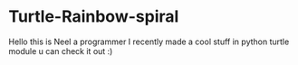 # Turtle-Rainbow-spiral
Hello this is Neel a programmer I recently made a cool stuff in python turtle module u can check it out :) 
